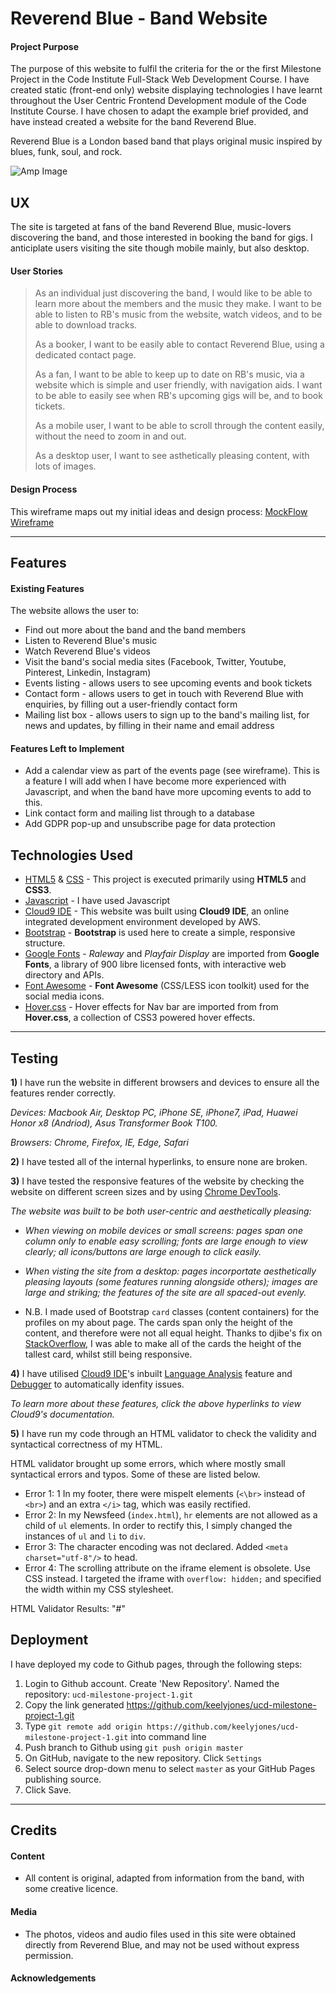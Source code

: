 # Reverend Blue - Band Website
#### Project Purpose

The purpose of this website to fulfil the criteria for the or the first Milestone Project in the Code Institute Full-Stack Web Development Course. I have created static (front-end only) website displaying technologies I have learnt throughout the User Centric Frontend Development module of the Code Institute Course.
I have chosen to adapt the example brief provided, and have instead created a website for the band Reverend Blue.

Reverend Blue is a London based band that plays original music inspired by blues, funk, soul, and rock.
 
![Amp Image](https://ucd-milestone-project-1-keelyjones.c9users.io/assets/images/amp.jpg)

## UX

The site is targeted at fans of the band Reverend Blue, music-lovers discovering the band, and those interested in booking the band for gigs. I anticiplate users visiting the site though mobile mainly, but also desktop.

#### User Stories
> As an individual just discovering the band, I would like to be able to learn more about the members and the music they make. I want to be able to listen to RB's music from the website, watch videos, and to be able to download tracks.
>
> As a booker, I want to be easily able to contact Reverend Blue, using a dedicated contact page.
>
> As a fan, I want to be able to keep up to date on RB's music, via a website which is simple and user friendly, with navigation aids. I want to be able to easily see when RB's upcoming gigs will be, and to book tickets.
>
> As a mobile user, I want to be able to scroll through the content easily, without the need to zoom in and out.
>
> As a desktop user, I want to see asthetically pleasing content, with lots of images.

#### Design Process
This wireframe maps out my initial ideas and design process: [MockFlow Wireframe](https://wireframepro.mockflow.com/view/M4532df4913ed1f6161b71fee797dafb71547727432927#/page/74c6bb192bf4439f9137bca0833f3745)

---------------------
## Features
#### Existing Features
The website allows the user to:
- Find out more about the band and the band members
- Listen to Reverend Blue's music
- Watch Reverend Blue's videos
- Visit the band's social media sites (Facebook, Twitter, Youtube, Pinterest, Linkedin, Instagram)
- Events listing - allows users to see upcoming events and book tickets
- Contact form - allows users to get in touch with Reverend Blue with enquiries, by filling out a user-friendly contact form
- Mailing list box - allows users to sign up to the band's mailing list, for news and updates, by filling in their name and email address

#### Features Left to Implement
- Add a calendar view as part of the events page (see wireframe). This is a feature I will add when I have become more experienced with Javascript, and when the band have more upcoming events to add to this.
- Link contact form and mailing list through to a database
- Add GDPR pop-up and unsubscribe page for data protection

## Technologies Used

- [HTML5](https://developer.mozilla.org/en-US/docs/Web/Guide/HTML/HTML5) & [CSS](https://developer.mozilla.org/en-US/docs/Web/CSS/CSS3) - This project is executed primarily using **HTML5** and **CSS3**.
- [Javascript](https://www.javascript.com/) - I have used Javascript
- [Cloud9 IDE](http://c9.io/) - This website was built using **Cloud9 IDE**, an online integrated development environment developed by AWS.
- [Bootstrap](http://getbootstrap.com/) - **Bootstrap** is used here to create a simple, responsive structure.
- [Google Fonts](https://fonts.google.com/) - *Raleway* and *Playfair Display* are imported from **Google Fonts**, a library of 900 libre licensed fonts, with interactive web directory and APIs.
- [Font Awesome](https://fontawesome.com/) - **Font Awesome** (CSS/LESS icon toolkit) used for the social media icons.
- [Hover.css](http://ianlunn.github.io/Hover/) - Hover effects for Nav bar are imported from from **Hover.css**, a collection of CSS3 powered hover effects.

---------------------
## Testing

**1)** I have run the website in different browsers and devices to ensure all the features render correctly.

*Devices: Macbook Air, Desktop PC, iPhone SE, iPhone7, iPad, Huawei Honor x8 (Andriod), Asus Transformer Book T100.*

*Browsers: Chrome, Firefox, IE, Edge, Safari*


**2)** I have tested all of the internal hyperlinks, to ensure none are broken.

**3)** I have tested the responsive features of the website by checking the website on different screen sizes and by using [Chrome DevTools](https://developers.google.com/web/tools/chrome-devtools/).

*The website was built to be both user-centric and aesthetically pleasing:*

- *When viewing on mobile devices or small screens: pages span one column only to enable easy scrolling; fonts are large enough to view clearly; all icons/buttons are large enough to click easily.*

- *When visting the site from a desktop: pages incorportate aesthetically pleasing layouts (some features running alongside others); images are large and striking; the features of the site are all spaced-out evenly.*

- N.B. I made used of Bootstrap `card` classes (content containers) for the profiles on my about page. The cards span only the height of the content, and therefore were not all equal height.
Thanks to djibe's fix on [StackOverflow](https://stackoverflow.com/questions/35868756/how-to-make-bootstrap-4-cards-the-same-height-in-card-columns), I was able to make all of the cards the height of the tallest card, whilst still being responsive.

**4)** I have utilised [Cloud9 IDE](http://c9.io/)'s inbuilt [Language Analysis](https://docs.c9.io/docs/language-analysis) feature and [Debugger](https://docs.c9.io/docs/debugging-your-code) to automatically idenfity issues.

*To learn more about these features, click the above hyperlinks to view Cloud9's documentation.*

**5)** I have run my code through an HTML validator to check the validity and syntactical correctness of my HTML.

HTML validator brought up some errors, which where mostly small syntactical errors and typos. Some of these are listed below.
- Error 1: 1 In my footer, there were mispelt elements (`<\br>` instead of `<br>`) and an extra `</i>` tag, which was easily rectified.
- Error 2: In my Newsfeed (`index.html`), `hr` elements are not allowed as a child of `ul` elements. In order to rectify this, I simply changed the instances of `ul` and `li` to `div`.
- Error 3: The character encoding was not declared. Added `<meta charset="utf-8"/>` to head.
- Error 4: The scrolling attribute on the iframe element is obsolete. Use CSS instead. I targeted the iframe with `overflow: hidden;` and specified the width within my CSS stylesheet.

HTML Validator Results: "#"

## Deployment

I have deployed my code to Github pages, through the following steps:

1. Login to Github account. Create 'New Repository'. Named the repository: `ucd-milestone-project-1.git`
2. Copy the link generated https://github.com/keelyjones/ucd-milestone-project-1.git
3. Type `git remote add origin https://github.com/keelyjones/ucd-milestone-project-1.git` into command line
4. Push branch to Github using `git push origin master`
5. On GitHub, navigate to the new repository. Click `Settings`
6. Select source drop-down menu to select `master` as your GitHub Pages publishing source.
7. Click Save.

---------------------
## Credits

#### Content
- All content is original, adapted from information from the band, with some creative licence.

#### Media
- The photos, videos and audio files used in this site were obtained directly from Reverend Blue, and may not be used without express permission.

#### Acknowledgements

